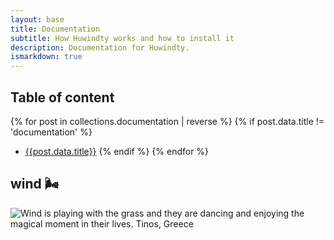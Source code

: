 ```yaml
---
layout: base
title: Documentation
subtitle: How Huwindty works and how to install it
description: Documentation for Huwindty.
ismarkdown: true
---
```

## Table of content

{% for post in collections.documentation | reverse %}
  {% if post.data.title != 'documentation' %}

- [{{post.data.title}}]({{post.url}})
  {% endif %}
{% endfor %}

## wind 🌬️

![Wind is playing with the grass and they are dancing and enjoying the magical moment in their lives. Tinos, Greece](/img/vera.jpg)
